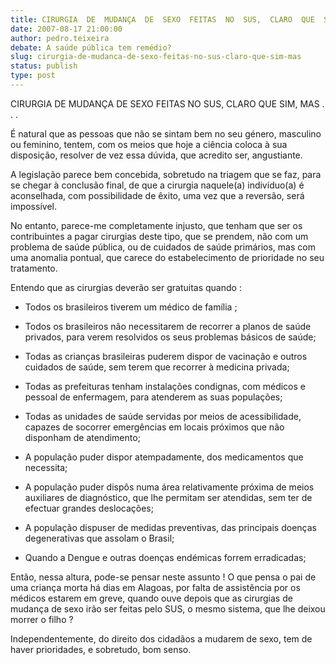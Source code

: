 ```yaml
---
title: CIRURGIA  DE  MUDANÇA  DE  SEXO  FEITAS  NO  SUS,  CLARO  QUE  SIM,  MAS  . . .
date: 2007-08-17 21:00:00
author: pedro.teixeira
debate: A saúde pública tem remédio?
slug: cirurgia-de-mudanca-de-sexo-feitas-no-sus-claro-que-sim-mas
status: publish 
type: post
---
```


CIRURGIA DE MUDANÇA DE SEXO FEITAS NO SUS, CLARO QUE SIM, MAS . . .  

  

É natural que as pessoas que não se sintam bem no seu género, masculino ou feminino, tentem, com os meios que hoje a ciência coloca à sua disposição, resolver de vez essa dúvida, que acredito ser, angustiante.  

  

A legislação parece bem concebida, sobretudo na triagem que se faz, para se chegar à conclusão final, de que a cirurgia naquele(a) indivíduo(a) é aconselhada, com possibilidade de êxito, uma vez que a reversão, será impossível.  

  

No entanto, parece-me completamente injusto, que tenham que ser os contribuintes a pagar cirurgias deste tipo, que se prendem, não com um problema de saúde pública, ou de cuidados de saúde primários, mas com uma anomalia pontual, que carece do estabelecimento de prioridade no seu tratamento.  

  

Entendo que as cirurgias deverão ser gratuitas quando :  

  

- Todos os brasileiros tiverem um médico de família ;  

- Todos os brasileiros não necessitarem de recorrer a planos de saúde privados, para verem resolvidos os seus problemas básicos de saúde;  

- Todas as crianças brasileiras puderem dispor de vacinação e outros cuidados de saúde, sem terem que recorrer à medicina privada;  

- Todas as prefeituras tenham instalações condignas, com médicos e pessoal de enfermagem, para atenderem as suas populações;  

- Todas as unidades de saúde servidas por meios de acessibilidade, capazes de socorrer emergências em locais próximos que não disponham de atendimento;  

- A população puder dispor atempadamente, dos medicamentos que necessita;  

- A população puder dispôs numa área relativamente próxima de meios auxiliares de diagnóstico, que lhe permitam ser atendidas, sem ter de efectuar grandes deslocações;  

- A população dispuser de medidas preventivas, das principais doenças degenerativas que assolam o Brasil;  

- Quando a Dengue e outras doenças endémicas forrem erradicadas;  

  

Então, nessa altura, pode-se pensar neste assunto ! O que pensa o pai de uma criança morta há dias em Alagoas, por falta de assistência por os médicos estarem em greve, quando ouve depois que as cirurgias de mudança de sexo irão ser feitas pelo SUS, o mesmo sistema, que lhe deixou morrer o filho ?  

  

Independentemente, do direito dos cidadãos a mudarem de sexo, tem de haver prioridades, e sobretudo, bom senso.
